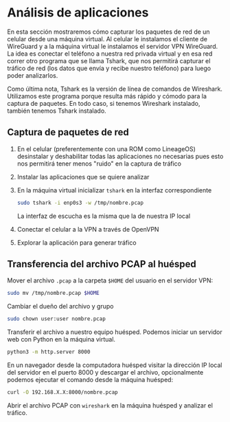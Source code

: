 # Análisis de aplicaciones
En esta sección mostraremos cómo capturar los paquetes de red de un celular desde una máquina virtual. Al celular le instalamos el cliente de WireGuard y a la máquina virtual le instalamos el servidor VPN WireGuard. 
La idea es conectar el teléfono a nuestra red privada virtual y en esa red correr otro programa que se llama Tshark, que nos permitirá capturar el tráfico de red (los datos que envía y recibe nuestro teléfono) para luego poder analizarlos.

Como última nota, Tshark es la versión de línea de comandos de Wireshark. Utilizamos este programa porque resulta más rápido y cómodo para la captura de paquetes. En todo caso, si tenemos Wireshark instalado, también tenemos Tshark instalado.

## Captura de paquetes de red

1. En el celular (preferentemente con una ROM como LineageOS) desinstalar y deshabilitar todas las aplicaciones no necesarias pues esto nos permitirá tener menos "ruido" en la captura de tráfico

2. Instalar las aplicaciones que se quiere analizar

3. En la máquina virtual inicializar `tshark` en la interfaz correspondiente
   
   ```bash
   sudo tshark -i enp0s3 -w /tmp/nombre.pcap
   ```
   
   La interfaz de escucha es la misma que la de nuestra IP local

4. Conectar el celular a la VPN a través de OpenVPN

5. Explorar la aplicación para generar tráfico

## Transferencia del archivo PCAP al huésped

Mover el archivo `.pcap` a la carpeta `$HOME` del usuario en el servidor VPN:

```bash
sudo mv /tmp/nombre.pcap $HOME
```

Cambiar el dueño del archivo y grupo

```bash
sudo chown user:user nombre.pcap
```

Transferir el archivo a nuestro equipo huésped. Podemos iniciar un servidor web con Python en la máquina virtual.

```bash
python3 -m http.server 8000
```

En un navegador desde la computadora huésped visitar la dirección IP local del servidor en el puerto 8000 y descargar el archivo, opcionalmente podemos ejecutar el comando desde la máquina huésped:

```bash
curl -O 192.168.X.X:8000/nombre.pcap
```

Abrir el archivo PCAP con `wireshark` en la máquina huésped y analizar el tráfico.

